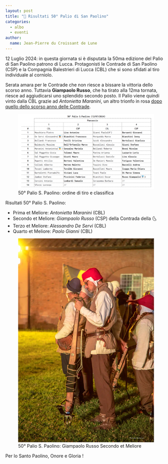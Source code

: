 ```yaml
---
layout: post
title: "🎯 Risultati 50° Palio di San Paolino"
categories: 
  - albo
  - eventi
author:
  name: Jean-Pierre du Croissant de Lune
---
```


12 Luglio 2024: in questa giornata si è disputata la 50ma edizione del Palio di San Paolino patrono di Lucca.
Protagonisti le Contrade di San Paolino (CSP) e la Compagnia Balestrieri di Lucca (CBL) che si sono sfidati al tiro individuale al corniolo.

<!-- more -->

Serata amara per le Contrade che non riesce a bissare la vittoria dello scorso anno.
Tuttavia **Giampaolo Russo**, che ha tirato alla 12ma tornata, riesce ad aggiudicarsi uno splendido secondo posto.
Il Palio viene quindi vinto dalla CBL grazie ad *Antonietta Maranini*, un altro trionfo in rosa [dopo quello dello scorso anno delle Contrade](/2023/risultati-49mo-palio-san-paolino).

<figure class="align-center">
    <img src="/assets/images/2024/psp24-ordine-di-tiro-classifica.webp" alt="50° palio san paolino ordine di tiro e classifica">
  <figcaption>50° Palio S. Paolino: ordine di tiro e classifica</figcaption>
</figure>

Risultati 50° Palio S. Paolino:

* Prima et Meliore: *Antonietta Maranini* (CBL)
* Secondo et Meliore: *Giampaolo Russo* (CSP) della Contrada della 🌜
* Terzo et Meliore: *Alessandro De Servi* (CBL)
* Quarto et Meliore: *Paolo Gianni* (CBL)

<figure class="align-center">
    <img src="/assets/images/2024/psp24-giampaolo-russo-secondo-posto_600h.webp" alt="50° palio san paolino giampaolo russo secondo et meliore">
  <figcaption>50° Palio S. Paolino: Giampaolo Russo Secondo et Meliore</figcaption>
</figure>

Per lo Santo Paolino, Onore e Gloria !
